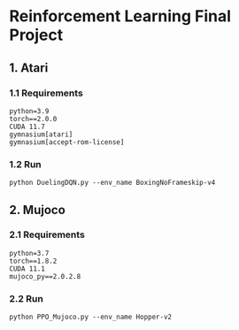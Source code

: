 # Reinforcement Learning Final Project
## 1. Atari
### 1.1 Requirements
```
python=3.9
torch==2.0.0
CUDA 11.7
gymnasium[atari]
gymnasium[accept-rom-license]
```
### 1.2 Run
```
python DuelingDQN.py --env_name BoxingNoFrameskip-v4
```
## 2. Mujoco
### 2.1 Requirements
```
python=3.7
torch==1.8.2
CUDA 11.1
mujoco_py==2.0.2.8
```
### 2.2 Run
```
python PPO_Mujoco.py --env_name Hopper-v2
```
